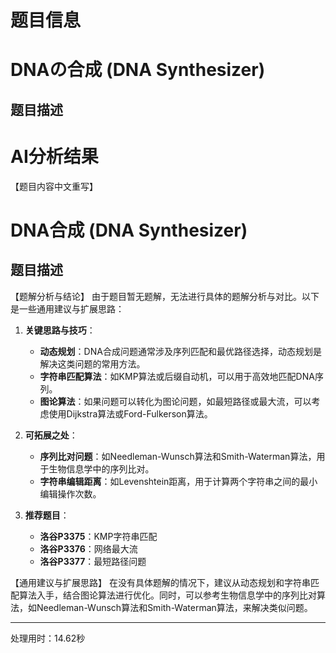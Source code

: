 # 题目信息

# DNAの合成 (DNA Synthesizer)

## 题目描述

[problemUrl]: https://atcoder.jp/contests/joisc2010/tasks/joisc2010_dna

# AI分析结果

【题目内容中文重写】
# DNA合成 (DNA Synthesizer)

## 题目描述

[problemUrl]: https://atcoder.jp/contests/joisc2010/tasks/joisc2010_dna

【题解分析与结论】
由于题目暂无题解，无法进行具体的题解分析与对比。以下是一些通用建议与扩展思路：

1. **关键思路与技巧**：
   - **动态规划**：DNA合成问题通常涉及序列匹配和最优路径选择，动态规划是解决这类问题的常用方法。
   - **字符串匹配算法**：如KMP算法或后缀自动机，可以用于高效地匹配DNA序列。
   - **图论算法**：如果问题可以转化为图论问题，如最短路径或最大流，可以考虑使用Dijkstra算法或Ford-Fulkerson算法。

2. **可拓展之处**：
   - **序列比对问题**：如Needleman-Wunsch算法和Smith-Waterman算法，用于生物信息学中的序列比对。
   - **字符串编辑距离**：如Levenshtein距离，用于计算两个字符串之间的最小编辑操作次数。

3. **推荐题目**：
   - **洛谷P3375**：KMP字符串匹配
   - **洛谷P3376**：网络最大流
   - **洛谷P3377**：最短路径问题

【通用建议与扩展思路】
在没有具体题解的情况下，建议从动态规划和字符串匹配算法入手，结合图论算法进行优化。同时，可以参考生物信息学中的序列比对算法，如Needleman-Wunsch算法和Smith-Waterman算法，来解决类似问题。

---
处理用时：14.62秒